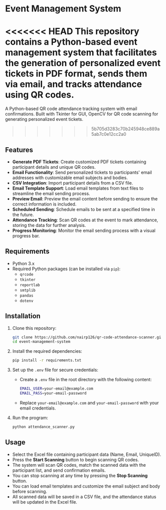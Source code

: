# Event Management System

<<<<<<< HEAD
This repository contains a Python-based event management system that facilitates the generation of personalized event tickets in PDF format, sends them via email, and tracks attendance using QR codes.
=======
A Python-based QR code attendance tracking system with email confirmations. Built with Tkinter for GUI, OpenCV for QR code scanning for generating personalized event tickets.
>>>>>>> 5b705d3283c70b245948ce889a5ab7c0e12cc2a0

## Features

- **Generate PDF Tickets**: Create customized PDF tickets containing participant details and unique QR codes.
- **Email Functionality**: Send personalized tickets to participants' email addresses with customizable email subjects and bodies.
- **CSV Integration**: Import participant details from a CSV file.
- **Email Template Support**: Load email templates from text files to streamline the email sending process.
- **Preview Email**: Preview the email content before sending to ensure the correct information is included.
- **Scheduled Sending**: Schedule emails to be sent at a specified time in the future.
- **Attendance Tracking**: Scan QR codes at the event to mark attendance, storing the data for further analysis.
- **Progress Monitoring**: Monitor the email sending process with a visual progress bar.

## Requirements

- Python 3.x
- Required Python packages (can be installed via `pip`):
  - `qrcode`
  - `tkinter`
  - `reportlab`
  - `smtplib`
  - `pandas`
  - `dotenv`

## Installation

1. Clone this repository:
    ```bash
    git clone https://github.com/nairp126/qr-code-attendance-scanner.git
    cd event-management-system
    ```

2. Install the required dependencies:
    ```bash
    pip install -r requirements.txt
    ```

3. Set up the `.env` file for secure credentials:
    - Create a `.env` file in the root directory with the following content:
      ```bash
      EMAIL_USER=your-email@example.com
      EMAIL_PASS=your-email-password
      ```
    - Replace `your-email@example.com` and `your-email-password` with your email credentials.

4. Run the program:
    ```bash
    python attendance_scanner.py
    ```

## Usage

- Select the Excel file containing participant data (Name, Email, UniqueID).
- Press the **Start Scanning** button to begin scanning QR codes.
- The system will scan QR codes, match the scanned data with the participant list, and send confirmation emails.
- You can stop scanning at any time by pressing the **Stop Scanning** button.
- You can load email templates and customize the email subject and body before scanning.
- All scanned data will be saved in a CSV file, and the attendance status will be updated in the Excel file.
